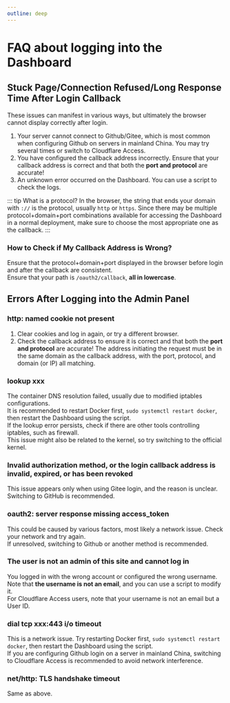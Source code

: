 ```yaml
---
outline: deep
---
```


# FAQ about logging into the Dashboard

## Stuck Page/Connection Refused/Long Response Time After Login Callback

These issues can manifest in various ways, but ultimately the browser cannot display correctly after login.

1. Your server cannot connect to Github/Gitee, which is most common when configuring Github on servers in mainland China. You may try several times or switch to Cloudflare Access.
2. You have configured the callback address incorrectly. Ensure that your callback address is correct and that both the **port and protocol** are accurate!
3. An unknown error occurred on the Dashboard. You can use a script to check the logs.

::: tip
What is a protocol?
In the browser, the string that ends your domain with `://` is the protocol, usually `http` or `https`. Since there may be multiple protocol+domain+port combinations available for accessing the Dashboard in a normal deployment, make sure to choose the most appropriate one as the callback.
:::   

### How to Check if My Callback Address is Wrong?

Ensure that the protocol+domain+port displayed in the browser before login and after the callback are consistent.  
Ensure that your path is `/oauth2/callback`, **all in lowercase**.

## Errors After Logging into the Admin Panel

### http: named cookie not present

1. Clear cookies and log in again, or try a different browser.
2. Check the callback address to ensure it is correct and that both the **port and protocol** are accurate! The address initiating the request must be in the same domain as the callback address, with the port, protocol, and domain (or IP) all matching.

### lookup xxx

The container DNS resolution failed, usually due to modified iptables configurations.  
It is recommended to restart Docker first, `sudo systemctl restart docker`, then restart the Dashboard using the script.  
If the lookup error persists, check if there are other tools controlling iptables, such as firewall.  
This issue might also be related to the kernel, so try switching to the official kernel.

### Invalid authorization method, or the login callback address is invalid, expired, or has been revoked

This issue appears only when using Gitee login, and the reason is unclear. Switching to GitHub is recommended.

### oauth2: server response missing access_token

This could be caused by various factors, most likely a network issue. Check your network and try again.  
If unresolved, switching to Github or another method is recommended.

### The user is not an admin of this site and cannot log in

You logged in with the wrong account or configured the wrong username. Note that **the username is not an email**, and you can use a script to modify it.  
For Cloudflare Access users, note that your username is not an email but a User ID.

### dial tcp xxx:443 i/o timeout

This is a network issue. Try restarting Docker first, `sudo systemctl restart docker`, then restart the Dashboard using the script.  
If you are configuring Github login on a server in mainland China, switching to Cloudflare Access is recommended to avoid network interference.

### net/http: TLS handshake timeout

Same as above.